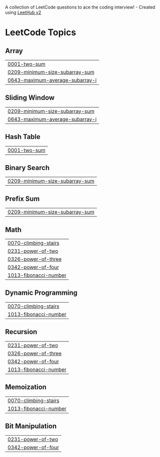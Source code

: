 A collection of LeetCode questions to ace the coding interview! - Created using [LeetHub v2](https://github.com/arunbhardwaj/LeetHub-2.0)
<!---LeetCode Topics Start-->
# LeetCode Topics
## Array
|  |
| ------- |
| [0001-two-sum](https://github.com/dhruvanshagrawal/LeetCode/tree/master/0001-two-sum) |
| [0209-minimum-size-subarray-sum](https://github.com/dhruvanshagrawal/LeetCode/tree/master/0209-minimum-size-subarray-sum) |
| [0643-maximum-average-subarray-i](https://github.com/dhruvanshagrawal/LeetCode/tree/master/0643-maximum-average-subarray-i) |
## Sliding Window
|  |
| ------- |
| [0209-minimum-size-subarray-sum](https://github.com/dhruvanshagrawal/LeetCode/tree/master/0209-minimum-size-subarray-sum) |
| [0643-maximum-average-subarray-i](https://github.com/dhruvanshagrawal/LeetCode/tree/master/0643-maximum-average-subarray-i) |
## Hash Table
|  |
| ------- |
| [0001-two-sum](https://github.com/dhruvanshagrawal/LeetCode/tree/master/0001-two-sum) |
## Binary Search
|  |
| ------- |
| [0209-minimum-size-subarray-sum](https://github.com/dhruvanshagrawal/LeetCode/tree/master/0209-minimum-size-subarray-sum) |
## Prefix Sum
|  |
| ------- |
| [0209-minimum-size-subarray-sum](https://github.com/dhruvanshagrawal/LeetCode/tree/master/0209-minimum-size-subarray-sum) |
## Math
|  |
| ------- |
| [0070-climbing-stairs](https://github.com/dhruvanshagrawal/LeetCode/tree/master/0070-climbing-stairs) |
| [0231-power-of-two](https://github.com/dhruvanshagrawal/LeetCode/tree/master/0231-power-of-two) |
| [0326-power-of-three](https://github.com/dhruvanshagrawal/LeetCode/tree/master/0326-power-of-three) |
| [0342-power-of-four](https://github.com/dhruvanshagrawal/LeetCode/tree/master/0342-power-of-four) |
| [1013-fibonacci-number](https://github.com/dhruvanshagrawal/LeetCode/tree/master/1013-fibonacci-number) |
## Dynamic Programming
|  |
| ------- |
| [0070-climbing-stairs](https://github.com/dhruvanshagrawal/LeetCode/tree/master/0070-climbing-stairs) |
| [1013-fibonacci-number](https://github.com/dhruvanshagrawal/LeetCode/tree/master/1013-fibonacci-number) |
## Recursion
|  |
| ------- |
| [0231-power-of-two](https://github.com/dhruvanshagrawal/LeetCode/tree/master/0231-power-of-two) |
| [0326-power-of-three](https://github.com/dhruvanshagrawal/LeetCode/tree/master/0326-power-of-three) |
| [0342-power-of-four](https://github.com/dhruvanshagrawal/LeetCode/tree/master/0342-power-of-four) |
| [1013-fibonacci-number](https://github.com/dhruvanshagrawal/LeetCode/tree/master/1013-fibonacci-number) |
## Memoization
|  |
| ------- |
| [0070-climbing-stairs](https://github.com/dhruvanshagrawal/LeetCode/tree/master/0070-climbing-stairs) |
| [1013-fibonacci-number](https://github.com/dhruvanshagrawal/LeetCode/tree/master/1013-fibonacci-number) |
## Bit Manipulation
|  |
| ------- |
| [0231-power-of-two](https://github.com/dhruvanshagrawal/LeetCode/tree/master/0231-power-of-two) |
| [0342-power-of-four](https://github.com/dhruvanshagrawal/LeetCode/tree/master/0342-power-of-four) |
<!---LeetCode Topics End-->